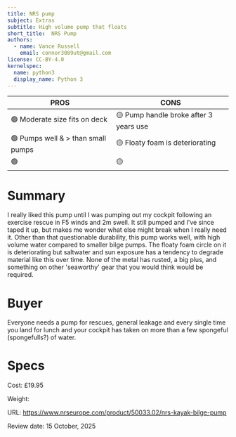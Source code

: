 ```yaml
---
title: NRS pump
subject: Extras
subtitle: High volume pump that floats
short_title:  NRS Pump
authors:
  - name: Vance Russell
    email: connor3089ut@gmail.com
license: CC-BY-4.0
kernelspec:
  name: python3
  display_name: Python 3
---
```


| **PROS**    | **CONS**  |
|-------------------|-----------|
| 🟢 Moderate size fits on deck | 🟡 Pump handle broke after 3 years use |
| 🟢 Pumps well & > than small pumps | 🟡 Floaty foam is deteriorating |
| 🟢 | 🟡 |

# Summary
I really liked this pump until I was pumping out my cockpit following an exercise rescue in F5 winds and 2m swell. It still pumped and I've since taped it up, but makes me wonder what else might break when I really need it. Other than that questionable durability, this pump works well, with high volume water compared to smaller bilge pumps. The floaty foam circle on it is deteriorating but saltwater and sun exposure has a tendency to degrade material like this over time. None of the metal has rusted, a big plus, and something on other 'seaworthy' gear that you would think would be required.

# Buyer
Everyone needs a pump for rescues, general leakage and every single time you land for lunch and your cockpit has taken on more than a few spongeful (spongefulls?) of water.

# Specs
Cost: £19.95

Weight: 

URL: https://www.nrseurope.com/product/50033.02/nrs-kayak-bilge-pump

Review date: 15 October, 2025